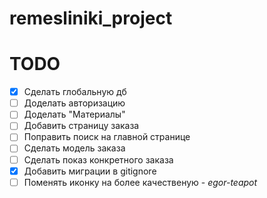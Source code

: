 # remesliniki_project

# TODO

- [x] Сделать глобальную дб
- [ ] Доделать авторизацию
- [ ] Доделать "Материалы"
- [ ] Добавить страницу заказа
- [ ] Поправить поиск на главной странице
- [ ] Сделать модель заказа
- [ ] Сделать показ конкретного заказа
- [x] Добавить миграции в gitignore
- [ ] Поменять иконку на более качественую - *egor-teapot*